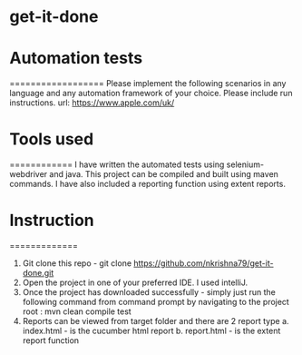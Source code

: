 # get-it-done
# Automation tests
==================
Please implement the following scenarios in any language and any automation framework of your choice.
Please include run instructions.
url: https://www.apple.com/uk/
# Tools used
============
I have written the automated tests using selenium-webdriver and java. This project
can be compiled and built using maven commands. I have also included a reporting function using extent reports. 

# Instruction
=============
1. Git clone this repo - git clone https://github.com/nkrishna79/get-it-done.git
2. Open the project in one of your preferred IDE. I used intelliJ. 
3. Once the project has downloaded successfully - simply just run the following command from command prompt
by navigating to the project root : 
  mvn clean compile test
4. Reports can be viewed from target folder and there are 2 report type 
   a. index.html - is the cucumber html report
   b. report.html - is the extent report function 


